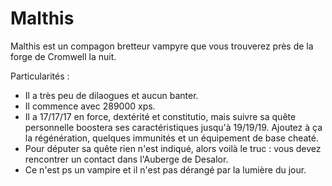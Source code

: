# Malthis
Malthis est un compagon bretteur vampyre que vous trouverez près de la forge de Cromwell la nuit.

Particularités :

- Il a très peu de dilaogues et aucun banter.
- Il commence avec 289000 xps.
- Il a 17/17/17 en force, dextérité et constitutio, mais suivre sa quête personnelle boostera ses caractéristiques jusqu'à 19/19/19. Ajoutez à ça la régénération, quelques immunités et un équipement de base cheaté.
- Pour députer sa quête rien n'est indiqué, alors voilà le truc : vous devez rencontrer un contact dans l'Auberge de Desalor.
- Ce n'est ps un vampire et il n'est pas dérangé par la lumière du jour.
